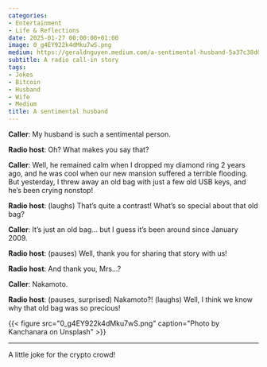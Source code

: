 ```yaml
---
categories:
- Entertainment
- Life & Reflections
date: 2025-01-27 00:00:00+01:00
image: 0_g4EY922k4dMku7wS.png
medium: https://geraldnguyen.medium.com/a-sentimental-husband-5a37c38d000f
subtitle: A radio call-in story
tags:
- Jokes
- Bitcoin
- Husband
- Wife
- Medium
title: A sentimental husband
---
```


**Caller**: My husband is such a sentimental person.

**Radio host**: Oh? What makes you say that?

**Caller**: Well, he remained calm when I dropped my diamond ring 2 years ago, and he was cool when our new mansion suffered a terrible flooding. But yesterday, I threw away an old bag with just a few old USB keys, and he’s been crying nonstop!

**Radio host**: (laughs) That’s quite a contrast! What’s so special about that old bag?

**Caller**: It’s just an old bag… but I guess it’s been around since January 2009.

**Radio host**: (pauses) Well, thank you for sharing that story with us!

**Radio host**: And thank you, Mrs…?

**Caller**: Nakamoto.

**Radio host**: (pauses, surprised) Nakamoto?! (laughs) Well, I think we know why that old bag was so precious!

{{< figure src="0_g4EY922k4dMku7wS.png" caption="Photo by Kanchanara on Unsplash" >}}

---

A little joke for the crypto crowd!
